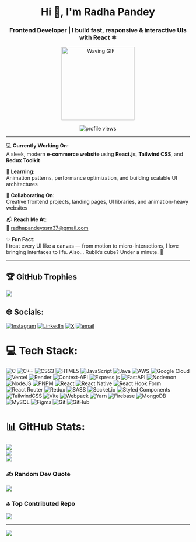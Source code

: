 <h1 align="center">Hi 👋, I'm Radha Pandey</h1>
<h3 align="center">Frontend Developer | I build fast, responsive & interactive UIs with React ⚛️</h3>

<p align="center">
  <img src="https://media1.tenor.com/m/YhA5nO9jiCkAAAAC/ika-musume.gif" alt="Waving GIF" width="200"/>
</p>

<p align="center">
  <img src="https://komarev.com/ghpvc/?username=iamradhapandey&label=Profile%20views&color=ff69b4&style=flat" alt="profile views" />
</p>

---

💻 **Currently Working On:**  
A sleek, modern **e-commerce website** using **React.js**, **Tailwind CSS**, and **Redux Toolkit**

🧠 **Learning:**  
Animation patterns, performance optimization, and building scalable UI architectures

🤝 **Collaborating On:**  
Creative frontend projects, landing pages, UI libraries, and animation-heavy websites

📬 **Reach Me At:**  
📧 radhapandeyssm37@gmail.com

✨ **Fun Fact:**  
I treat every UI like a canvas — from motion to micro-interactions, I love bringing interfaces to life. Also... Rubik’s cube? Under a minute. 🎯

---




## 🏆 GitHub Trophies
![](https://github-profile-trophy.vercel.app/?username=iamradhapandey&theme=radical&no-frame=false&no-bg=true&margin-w=4)



## 🌐 Socials:
[![Instagram](https://img.shields.io/badge/Instagram-%23E4405F.svg?logo=Instagram&logoColor=white)](https://instagram.com/iamradhapandey09) [![LinkedIn](https://img.shields.io/badge/LinkedIn-%230077B5.svg?logo=linkedin&logoColor=white)](https://linkedin.com/in/iamradhapandey) [![X](https://img.shields.io/badge/X-black.svg?logo=X&logoColor=white)](https://x.com/iamradhapandey09) [![email](https://img.shields.io/badge/Email-D14836?logo=gmail&logoColor=white)](mailto:iamradhapandey@outlook.com) 

# 💻 Tech Stack:
![C](https://img.shields.io/badge/c-%2300599C.svg?style=for-the-badge&logo=c&logoColor=white) ![C++](https://img.shields.io/badge/c++-%2300599C.svg?style=for-the-badge&logo=c%2B%2B&logoColor=white) ![CSS3](https://img.shields.io/badge/css3-%231572B6.svg?style=for-the-badge&logo=css3&logoColor=white) ![HTML5](https://img.shields.io/badge/html5-%23E34F26.svg?style=for-the-badge&logo=html5&logoColor=white) ![JavaScript](https://img.shields.io/badge/javascript-%23323330.svg?style=for-the-badge&logo=javascript&logoColor=%23F7DF1E) ![Java](https://img.shields.io/badge/java-%23ED8B00.svg?style=for-the-badge&logo=openjdk&logoColor=white) ![AWS](https://img.shields.io/badge/AWS-%23FF9900.svg?style=for-the-badge&logo=amazon-aws&logoColor=white) ![Google Cloud](https://img.shields.io/badge/GoogleCloud-%234285F4.svg?style=for-the-badge&logo=google-cloud&logoColor=white) ![Vercel](https://img.shields.io/badge/vercel-%23000000.svg?style=for-the-badge&logo=vercel&logoColor=white) ![Render](https://img.shields.io/badge/Render-%46E3B7.svg?style=for-the-badge&logo=render&logoColor=white) ![Context-API](https://img.shields.io/badge/Context--Api-000000?style=for-the-badge&logo=react) ![Express.js](https://img.shields.io/badge/express.js-%23404d59.svg?style=for-the-badge&logo=express&logoColor=%2361DAFB) ![FastAPI](https://img.shields.io/badge/FastAPI-005571?style=for-the-badge&logo=fastapi) ![Nodemon](https://img.shields.io/badge/NODEMON-%23323330.svg?style=for-the-badge&logo=nodemon&logoColor=%BBDEAD) ![NodeJS](https://img.shields.io/badge/node.js-6DA55F?style=for-the-badge&logo=node.js&logoColor=white) ![PNPM](https://img.shields.io/badge/pnpm-%234a4a4a.svg?style=for-the-badge&logo=pnpm&logoColor=f69220) ![React](https://img.shields.io/badge/react-%2320232a.svg?style=for-the-badge&logo=react&logoColor=%2361DAFB) ![React Native](https://img.shields.io/badge/react_native-%2320232a.svg?style=for-the-badge&logo=react&logoColor=%2361DAFB) ![React Hook Form](https://img.shields.io/badge/React%20Hook%20Form-%23EC5990.svg?style=for-the-badge&logo=reacthookform&logoColor=white) ![React Router](https://img.shields.io/badge/React_Router-CA4245?style=for-the-badge&logo=react-router&logoColor=white) ![Redux](https://img.shields.io/badge/redux-%23593d88.svg?style=for-the-badge&logo=redux&logoColor=white) ![SASS](https://img.shields.io/badge/SASS-hotpink.svg?style=for-the-badge&logo=SASS&logoColor=white) ![Socket.io](https://img.shields.io/badge/Socket.io-black?style=for-the-badge&logo=socket.io&badgeColor=010101) ![Styled Components](https://img.shields.io/badge/styled--components-DB7093?style=for-the-badge&logo=styled-components&logoColor=white) ![TailwindCSS](https://img.shields.io/badge/tailwindcss-%2338B2AC.svg?style=for-the-badge&logo=tailwind-css&logoColor=white) ![Vite](https://img.shields.io/badge/vite-%23646CFF.svg?style=for-the-badge&logo=vite&logoColor=white) ![Webpack](https://img.shields.io/badge/webpack-%238DD6F9.svg?style=for-the-badge&logo=webpack&logoColor=black) ![Yarn](https://img.shields.io/badge/yarn-%232C8EBB.svg?style=for-the-badge&logo=yarn&logoColor=white) ![Firebase](https://img.shields.io/badge/firebase-a08021?style=for-the-badge&logo=firebase&logoColor=ffcd34) ![MongoDB](https://img.shields.io/badge/MongoDB-%234ea94b.svg?style=for-the-badge&logo=mongodb&logoColor=white) ![MySQL](https://img.shields.io/badge/mysql-4479A1.svg?style=for-the-badge&logo=mysql&logoColor=white) ![Figma](https://img.shields.io/badge/figma-%23F24E1E.svg?style=for-the-badge&logo=figma&logoColor=white) ![Git](https://img.shields.io/badge/git-%23F05033.svg?style=for-the-badge&logo=git&logoColor=white) ![GitHub](https://img.shields.io/badge/github-%23121011.svg?style=for-the-badge&logo=github&logoColor=white)
# 📊 GitHub Stats:
![](https://github-readme-stats.vercel.app/api?username=iamradhapandey&theme=dark&hide_border=false&include_all_commits=true&count_private=false)<br/>
![](https://nirzak-streak-stats.vercel.app/?user=iamradhapandey&theme=dark&hide_border=false)<br/>
![](https://github-readme-stats.vercel.app/api/top-langs/?username=iamradhapandey&theme=dark&hide_border=false&include_all_commits=true&count_private=false&layout=compact)



### ✍️ Random Dev Quote
![](https://quotes-github-readme.vercel.app/api?type=horizontal&theme=light)

### 🔝 Top Contributed Repo
![](https://github-contributor-stats.vercel.app/api?username=iamradhapandey&limit=5&theme=dark&combine_all_yearly_contributions=true)

---
[![](https://visitcount.itsvg.in/api?id=iamradhapandey&icon=0&color=0)](https://visitcount.itsvg.in)

<!-- Proudly created with GPRM ( https://gprm.itsvg.in ) -->
